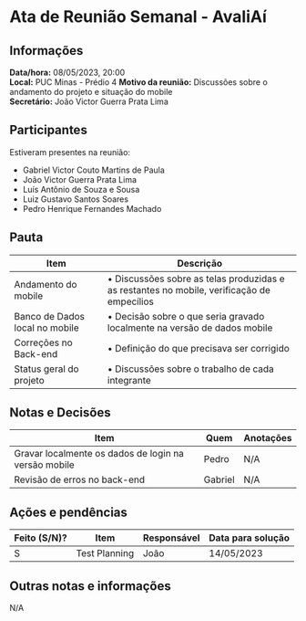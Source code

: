 # Ata de Reunião Semanal - AvaliAí

## Informações
**Data/hora:** 08/05/2023, 20:00  
**Local:** PUC Minas - Prédio 4
**Motivo da reunião:** Discussões sobre o andamento do projeto e situação do mobile  
**Secretário:** João Victor Guerra Prata Lima

## Participantes
Estiveram presentes na reunião:
- Gabriel Victor Couto Martins de Paula
- João Victor Guerra Prata Lima
- Luís Antônio de Souza e Sousa
- Luiz Gustavo Santos Soares
- Pedro Henrique Fernandes Machado

## Pauta

Item | Descrição
---- | ----
Andamento do mobile | • Discussões sobre as telas produzidas e as restantes no mobile, verificação de empecílios 
Banco de Dados local no mobile | • Decisão sobre o que seria gravado localmente na versão de dados mobile
Correções no Back-end | • Definição do que precisava ser corrigido
Status geral do projeto | • Discussões sobre o trabalho de cada integrante


## Notas e Decisões
Item | Quem | Anotações |
---- | ---- | ---- |
Gravar localmente os dados de login na versão mobile | Pedro | N/A |
Revisão de erros no back-end | Gabriel | N/A |


## Ações e pendências
| Feito (S/N)? | Item | Responsável | Data para solução |
| ---- | ---- | ---- | ---- |
| S | Test Planning | João | 14/05/2023 |

## Outras notas e informações
N/A

